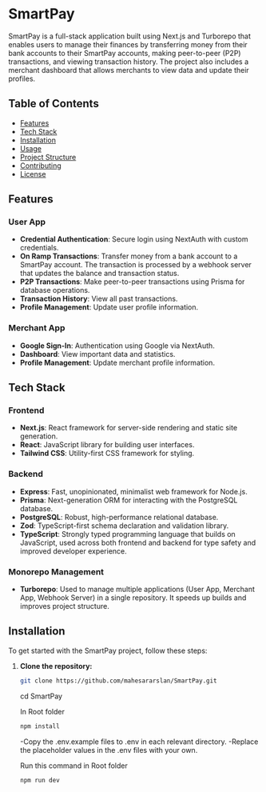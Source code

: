 # SmartPay

SmartPay is a full-stack application built using Next.js and Turborepo that enables users to manage their finances by transferring money from their bank accounts to their SmartPay accounts, making peer-to-peer (P2P) transactions, and viewing transaction history. The project also includes a merchant dashboard that allows merchants to view data and update their profiles.

## Table of Contents

- [Features](#features)
- [Tech Stack](#tech-stack)
- [Installation](#installation)
- [Usage](#usage)
- [Project Structure](#project-structure)
- [Contributing](#contributing)
- [License](#license)

## Features

### User App

- **Credential Authentication**: Secure login using NextAuth with custom credentials.
- **On Ramp Transactions**: Transfer money from a bank account to a SmartPay account. The transaction is processed by a webhook server that updates the balance and transaction status.
- **P2P Transactions**: Make peer-to-peer transactions using Prisma for database operations.
- **Transaction History**: View all past transactions.
- **Profile Management**: Update user profile information.

### Merchant App

- **Google Sign-In**: Authentication using Google via NextAuth.
- **Dashboard**: View important data and statistics.
- **Profile Management**: Update merchant profile information.

## Tech Stack

### Frontend

- **Next.js**: React framework for server-side rendering and static site generation.
- **React**: JavaScript library for building user interfaces.
- **Tailwind CSS**: Utility-first CSS framework for styling.

### Backend

- **Express**: Fast, unopinionated, minimalist web framework for Node.js.
- **Prisma**: Next-generation ORM for interacting with the PostgreSQL database.
- **PostgreSQL**: Robust, high-performance relational database.
- **Zod**: TypeScript-first schema declaration and validation library.
- **TypeScript**: Strongly typed programming language that builds on JavaScript, used across both frontend and backend for type safety and improved developer experience.

### Monorepo Management

- **Turborepo**: Used to manage multiple applications (User App, Merchant App, Webhook Server) in a single repository. It speeds up builds and improves project structure.

## Installation

To get started with the SmartPay project, follow these steps:

1. **Clone the repository:**

   ```bash
   git clone https://github.com/mahesararslan/SmartPay.git
    ```

    cd SmartPay

    In Root folder

    ```bash
   npm install
    ```
    -Copy the .env.example files to .env in each relevant directory.
    -Replace the placeholder values in the .env files with your own.

    Run this command in Root folder
    ```bash
   npm run dev
    ```

    
